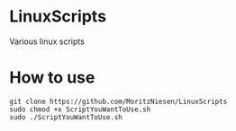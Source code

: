# LinuxScripts
 Various linux scripts

# How to use
    git clone https://github.com/MoritzNiesen/LinuxScripts
    sudo chmod +x ScriptYouWantToUse.sh
    sudo ./ScriptYouWantToUse.sh
